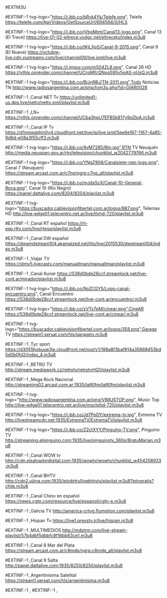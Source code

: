 #EXTM3U

#EXTINF:-1 tvg-logo="https://i.ibb.co/bRvk4Yk/Telefe.png", Telefe
https://telefe.com/Api/Videos/GetSourceUrl/694564/0/HLS

#EXTINF:-1 tvg-logo="https://i.ibb.co/jVbgMmt/Canal13-logo.png", Canal 13 (El Trece)
https://live-01-02-eltrece.vodgc.net/eltrecetv/index.m3u8

#EXTINF:-1 tvg-logo="https://i.ibb.co/tKjLXp5/Canal-9-2015.png", Canal 9 (El Nueve)
https://octubre-live.cdn.vustreams.com/live/channel09/live.isml/live.m3u8

#EXTINF:-1 tvg-logo="https://i.imgur.com/m504ZL8.png", Canal 26 HD
https://ythls.onrender.com/channel/UCrpMfcQNog595v5gAS-oUsQ.m3u8

#EXTINF:-1 tvg-logo="https://i.ibb.co/BjJnRBJ/TN-2011.png",Todo Noticias TN
http://www.radiosargentina.com.ar/php/tvm3u.php?id=DIAR0028

#EXTINF:-1 ,Canal NET Tv
https://unlimited1-us.dps.live/nettv/nettv.smil/playlist.m3u8

#EXTINF:-1 ,LN+
https://ythls.onrender.com/channel/UCba3hpU7EFBSk817y9qZkiA.m3u8

#EXTINF:-1 ,Canal IP Tv
https://d1nmqgphjn0y4.cloudfront.net/live/ip/live.isml/5ee6e167-1167-4a85-9d8d-e08a3f55cff3.m3u8

#EXTINF:-1 tvg-logo="https://i.ibb.co/9vM7285/Rtn.jpg",RTN TV Neuquén
http://media.neuquen.gov.ar/rtn/television/chunklist_w2042779766.m3u8

#EXTINF:-1 tvg-logo="https://i.ibb.co/YNgZ906/Canalsiete-nqn-logo.png", Canal 7 (Neuquen)
https://stream.arcast.com.ar/c7nq/ngrp:c7nq_all/playlist.m3u8

#EXTINF:-1 tvg-logo="https://i.ibb.co/mJdsScX/Canal-10-General-Roca.png", Canal 10 (Rio Negro)
https://panel.dattalive.com/8204/8204/playlist.m3u8

#EXTINF:-1 tvg-logo="https://buscador.cablevisionfibertel.com.ar/logos/887.png", Telemax HD
http://live-edge01.telecentro.net.ar/live/tlxhd-720/playlist.m3u8

#EXTINF:-1 ,Canal RT español
https://rt-esp.rttv.com/live/rtesp/playlist.m3u8

#EXTINF:-1 ,Canal DW español
https://dwamdstream104.akamaized.net/hls/live/2015530/dwstream104/index.m3u8

#EXTINF:-1 ,Viajar TV
https://stmv5.livecastv.com/manualtman/manualtman/playlist.m3u8

#EXTINF:-1 ,Canal Aunar
https://538d0bde28ccf.streamlock.net/live-cont.ar/mirador/playlist.m3u8

#EXTINF:-1 tvg-logo="https://i.ibb.co/9pZCGY5/Logo-canal-encuentro.png", Canal Encuentro
https://538d0bde28ccf.streamlock.net/live-cont.ar/encuentro/.m3u8

#EXTINF:-1 tvg-logo="https://i.ibb.co/zVTx7pM/cinear.png",CineAR
https://538d0bde28ccf.streamlock.net/live-cont.ar/cinear/.m3u8

#EXTINF:-1 tvg-logo="https://buscador.cablevisionfibertel.com.ar/logos/358.png",Garage TV
https://stream1.sersat.com/hls/garagetv.m3u8

#EXTINF:-1 ,Tyc sport
https://d3055hobuue3je.cloudfront.net/out/v1/188a8f3baf914a35868453bd5d0b0fd2/index_4.m3u8

#EXTINF:-1 ,RETRO TV
http://stream.mediawork.cz/retrotv/retrotvHQ1/playlist.m3u8

#EXTINF:-1 ,Mega Rock Nacional
http://streaming02.arcast.com.ar:1935/la90fm/la90fm/playlist.m3u8

#EXTINF:-1 tvg-logo="http://www.radiosargentina.com.ar/png/VIMUSTOP.png", Music Top
http://live-edge01.telecentro.net.ar/live/msctphd-720/playlist.m3u8

#EXTINF:-1 tvg-logo="https://i.ibb.co/Jd7PpDY/extrema-tv.jpg", Extrema TV
http://livestreamcdn.net:1935/ExtremaTV/ExtremaTV/playlist.m3u8

#EXTINF:-1 tvg-logo="https://i.ibb.co/Z2ctXYY/Pinguino-TV.png", Pinguino TV
http://streaming.elpinguino.com:1935/live/pinguinotv_360p/BratuMarian.m3u8

#EXTINF:-1 ,Canal WOW tv
http://cdn.elsalvadordigital.com:1935/wowtv/wowtv/chunklist_w454258933.m3u8

#EXTINF:-1 ,Canal BHTV 
http://cdn2.ujjina.com:1935/iptvbhtv/livebhtvtv/playlist.m3u8?iptvgratis?chile.m3u8

#EXTINF:-1 ,Canal Chino en español 
https://news.cgtn.com/resource/live/espanol/cgtn-e.m3u8

#EXTINF:-1 ,Galicia TV
http://america-crtvg.flumotion.com/playlist.m3u8

#EXTINF:-1 ,Hispan Tv
https://live1.presstv.ir/live/hispan.m3u8

#EXTINF:-1 ,MULTIMEDIOS
http://mdstrm.com/live-stream-playlist/57b4dbf5dbbfc8f16bb63ce1.m3u8

#EXTINF:-1 ,Canal 8 Mar del Plata
https://stream.arcast.com.ar/c8mdp/ngrp:c8mdp_all/playlist.m3u8

#EXTINF:-1 ,Canal 9 Salta
http://panel.dattalive.com:1935/8250/8250/playlist.m3u8

#EXTINF:-1 ,Argentinisima Satelital
https://stream1.sersat.com/hls/argentinisima.m3u8



#EXTINF:-1 ,
#EXTINF:-1 ,

